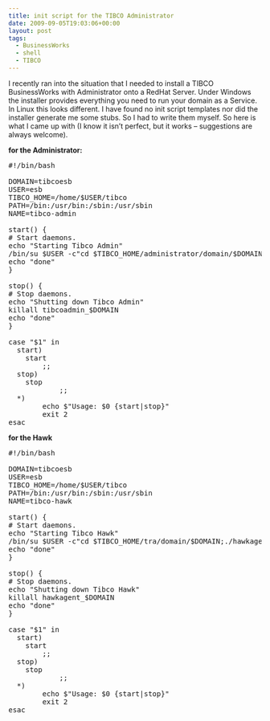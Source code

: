 ```yaml
---
title: init script for the TIBCO Administrator
date: 2009-09-05T19:03:06+00:00
layout: post
tags:
  - BusinessWorks
  - shell
  - TIBCO
---
```

I recently ran into the situation that I needed to install a TIBCO BusinessWorks with Administrator onto a RedHat Server. Under Windows the installer provides everything you need to run your domain as a Service. In Linux this looks different. I have found no init script templates nor did the installer generate me some stubs. So I had to write them myself. So here is what I came up with (I know it isn’t perfect, but it works – suggestions are always welcome).

**for the Administrator:**

<pre class='prettyprint lang-shell'>#!/bin/bash

DOMAIN=tibcoesb
USER=esb
TIBCO_HOME=/home/$USER/tibco
PATH=/bin:/usr/bin:/sbin:/usr/sbin
NAME=tibco-admin

start() {
# Start daemons.
echo "Starting Tibco Admin"
/bin/su $USER -c"cd $TIBCO_HOME/administrator/domain/$DOMAIN/bin;./tibcoadmin_$DOMAIN 2>&1 | /usr/bin/logger -t $NAME" &
echo "done"
}

stop() {
# Stop daemons.
echo "Shutting down Tibco Admin"
killall tibcoadmin_$DOMAIN
echo "done"
}

case "$1" in
  start)
	start
	    ;;
  stop)
	stop
    	    ;;
  *)
        echo $"Usage: $0 {start|stop}"
    	exit 2
esac
</pre>

**for the Hawk**

<pre class='prettyprint lang-shell'>#!/bin/bash

DOMAIN=tibcoesb
USER=esb
TIBCO_HOME=/home/$USER/tibco
PATH=/bin:/usr/bin:/sbin:/usr/sbin
NAME=tibco-hawk

start() {
# Start daemons.
echo "Starting Tibco Hawk"
/bin/su $USER -c"cd $TIBCO_HOME/tra/domain/$DOMAIN;./hawkagent_$DOMAIN 2>&1 | /usr/bin/logger -t $NAME" &
echo "done"
}

stop() {
# Stop daemons.
echo "Shutting down Tibco Hawk"
killall hawkagent_$DOMAIN
echo "done"
}

case "$1" in
  start)
	start
	    ;;
  stop)
	stop
    	    ;;
  *)
        echo $"Usage: $0 {start|stop}"
    	exit 2
esac
</pre>
